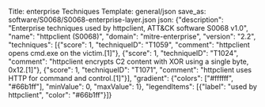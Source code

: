 Title: enterprise Techniques
Template: general/json
save_as: software/S0068/S0068-enterprise-layer.json
json: {"description": "Enterprise techniques used by httpclient, ATT&CK software S0068 v1.0", "name": "httpclient (S0068)", "domain": "mitre-enterprise", "version": "2.2", "techniques": [{"score": 1, "techniqueID": "T1059", "comment": "httpclient opens cmd.exe on the victim.[1]"}, {"score": 1, "techniqueID": "T1024", "comment": "httpclient encrypts C2 content with XOR using a single byte, 0x12.[1]"}, {"score": 1, "techniqueID": "T1071", "comment": "httpclient uses HTTP for command and control.[1]"}], "gradient": {"colors": ["#ffffff", "#66b1ff"], "minValue": 0, "maxValue": 1}, "legendItems": [{"label": "used by httpclient", "color": "#66b1ff"}]}